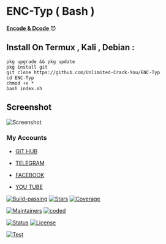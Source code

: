 # ENC-Typ ( Bash )
<strong><u>Encode & Dcode </u></strong> 😈 <br>

## Install On Termux , Kali , Debian :

```pkg upgrade && pkg update```
<br>
```pkg install git```
<br>
```git clone https://github.com/Unlimited-Crack-You/ENC-Typ```
<br>
```cd ENC-Typ```
<br>
```chmod +x *```
<br>
```bash index.sh```
<br>

## Screenshot 
![Screenshot](https://i.ibb.co/6nPLdbW/IMG-20231013-083539.jpg) 

### My Accounts

* [GIT HUB](https://github.com/Unlimited-Crack-You)

* [TELEGRAM](https://t.me/purwokerto_malware_cyber)

* [FACEBOOK](https://www.facebook.com/profile.php?id=61551681957732)

* [YOU TUBE](https://www.youtube.com/@from-system-comunity)

[![Build-passing](https://img.shields.io/badge/build-passing-red.svg?style=plastic)](https://github.com/Unlimited-Crack-You/ENC-Typ) [![Stars](https://img.shields.io/open-vsx/stars/Redhat/Java.svg?style=plastic&color=orange)](https://github.com/Unlimited-Crack-You/ENC-Typ) [![Coverage](https://img.shields.io/azure-devops/coverage/Swellaby/Opensource/25?color=yellow&style=plastic)](https://github.com/Unlimited-Crack-You/ENC-Typ)

[![Maintainers](https://img.shields.io/badge/mainteiners-HackBoyz-green.svg?style=plastic)](https://github.com/Unlimited-Crack-You/ENC-Typ) [![coded](https://img.shields.io/badge/coded%20in-bash&python2.7-mintgreen.svg?style=plastic)](https://github.com/Unlimited-Crack-You/ENC-Typ)

[![Status](https://img.shields.io/badge/code%20status-encrypted-cyan.svg?style=plastic)](https://github.com/Unlimited-Crack-You/ENC-Typ) [![License](https://img.shields.io/badge/license-MIT-blueviolet.svg?style=plastic)](https://github.com/Unlimited-Crack-You/ENC-Typ)

[![Test](https://img.shields.io/badge/tested%20on-Termux,%20Kali%20Linux,%20Ubuntu,%20Parrot%20OS,%20Debian,%20ANDRAX%20Mobile-%23ff69b4.svg?style=plastic)](https://github.com/Unlimited-Crack-You/ENC-Typ)

